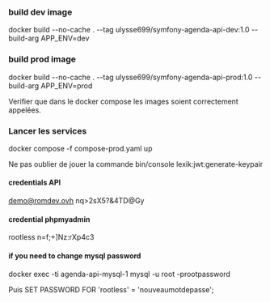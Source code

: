 ### build dev image
docker build --no-cache . --tag ulysse699/symfony-agenda-api-dev:1.0 --build-arg APP_ENV=dev


### build prod image
docker build --no-cache . --tag ulysse699/symfony-agenda-api-prod:1.0 --build-arg APP_ENV=prod

Verifier que dans le docker compose les images soient correctement appelées.

### Lancer les services
docker compose -f compose-prod.yaml up

Ne pas oublier de jouer la commande
bin/console lexik:jwt:generate-keypair

#### credentials API
demo@romdev.ovh
nq>2sX5?&4TD@Gy

#### credential phpmyadmin
rootless
n=f;+]Nz:rXp4c3


#### if you need to change mysql password
docker exec -ti agenda-api-mysql-1 mysql -u root -prootpassword

Puis
SET PASSWORD FOR 'rootless' = 'nouveaumotdepasse';
